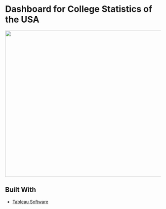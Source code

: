 # Dashboard for College Statistics of the USA
<img src="https://github.com/kulgaurav/Data_viz_dashboard/blob/master/Screenshot.png" width="1000" height="475">

## Built With

* [Tableau Software](https://www.tableau.com/)
